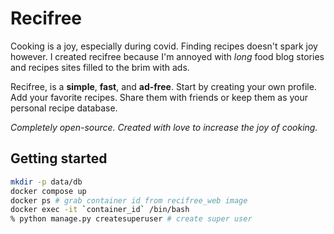 # Recifree

Cooking is a joy, especially during covid. Finding recipes doesn't spark joy however. I created recifree because I'm annoyed with *long* food blog stories and recipes sites filled to the brim with ads.

Recifree, is a **simple**, **fast**, and **ad-free**. Start by creating your own profile. Add your favorite recipes. Share them with friends or keep them as your personal recipe database.

*Completely open-source. Created with love to increase the joy of cooking.*

## Getting started

```bash
mkdir -p data/db
docker compose up
docker ps # grab container id from recifree_web image
docker exec -it `container_id` /bin/bash
% python manage.py createsuperuser # create super user
```